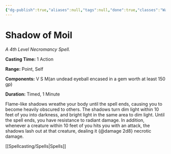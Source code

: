```yaml
---
{"dg-publish":true,"aliases":null,"tags":null,"done":true,"classes":"Warlock,","spellLevel":4,"school":"Necromancy","source":"XGE","permalink":"/spells/shadow-of-moil/","dgHomeLink":false,"dgPassFrontmatter":true}
---
```


# Shadow of Moil
*A 4th Level Necromancy Spell.*

**Casting Time:** 1 Action

**Range:** Point, Self

**Components:** V S M(an undead eyeball encased in a gem worth at least 150 gp)

**Duration:** Timed, 1 Minute

Flame-like shadows wreathe your body until the spell ends, causing you to become heavily obscured to others. The shadows turn dim light within 10 feet of you into darkness, and bright light in the same area to dim light.
Until the spell ends, you have resistance to radiant damage. In addition, whenever a creature within 10 feet of you hits you with an attack, the shadows lash out at that creature, dealing it {@damage 2d8} necrotic damage.

[[Spellcasting/Spells|Spells]]
